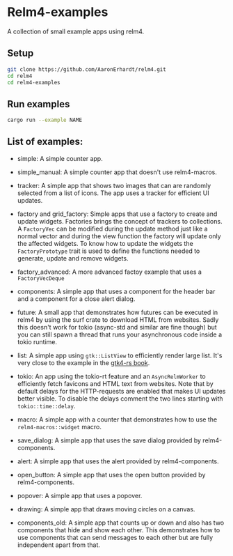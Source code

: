 # Relm4-examples

A collection of small example apps using relm4.

## Setup

```bash
git clone https://github.com/AaronErhardt/relm4.git
cd relm4
cd relm4-examples
```

## Run examples

```bash
cargo run --example NAME
```

## List of examples:

+ simple: A simple counter app.

+ simple_manual: A simple counter app that doesn't use relm4-macros.

+ tracker: A simple app that shows two images that can are randomly selected from a list of icons.
The app uses a tracker for efficient UI updates.

+ factory and grid_factory: Simple apps that use a factory to create and update widgets. Factories brings the concept of trackers to collections.
A `FactoryVec` can be modified during the update method just like a normal vector and during the view function the factory will update only the affected widgets.
To know how to update the widgets the `FactoryPrototype` trait is used to define the functions needed to generate, update and remove widgets.

+ factory_advanced: A more advanced factoy example that uses a `FactoryVecDeque`

+ components: A simple app that uses a component for the header bar and a component for a close alert dialog.

+ future: A small app that demonstrates how futures can be executed in relm4 by using the surf crate to download HTML from websites.
Sadly this doesn't work for tokio (async-std and similar are fine though) but you can still spawn a thread that runs your asynchronous code inside a tokio runtime.

+ list: A simple app using `gtk::ListView` to efficiently render large list. It's very close to the example in the [gtk4-rs book](https://gtk-rs.org/gtk4-rs/git/book/lists.html).

+ tokio: An app using the tokio-rt feature and an `AsyncRelmWorker` to efficiently fetch favicons and HTML text from websites.
Note that by default delays for the HTTP-requests are enabled that makes UI updates better visible.
To disable the delays comment the two lines starting with `tokio::time::delay`.

+ macro: A simple app with a counter that demonstrates how to use the `relm4-macros::widget` macro.

+ save_dialog: A simple app that uses the save dialog provided by relm4-components.

+ alert: A simple app that uses the alert provided by relm4-components.

+ open_button: A simple app that uses the open button provided by relm4-components.

+ popover: A simple app that uses a popover.

+ drawing: A simple app that draws moving circles on a canvas.

+ components_old: A simple app that counts up or down and also has two components that hide and show each other. 
This demonstrates how to use components that can send messages to each other but are fully independent apart from that.
